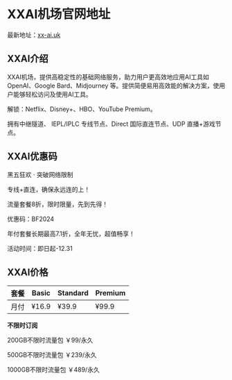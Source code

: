 # XXAI机场官网地址

最新地址：[xx-ai.uk](https://52cax3zz.xx-ai.de?invite_code=2HkzMwlv)

## XXAI介绍

XXAI机场，提供高稳定性的基础网络服务，助力用户更高效地应用AI工具如 OpenAI、Google Bard、Midjourney 等。提供简便易用高效能的解决方案，使用户能够轻松访问及使用AI工具。

解锁：Netflix、Disney+、HBO、YouTube Premium。

拥有中继隧道、 IEPL/IPLC 专线节点、Direct 国际直连节点、UDP 直播+游戏节点。

## XXAI优惠码

黑五狂欢 · 突破网络限制

专线+直连，确保永远连的上！

流量套餐8折，限时限量，先到先得！

优惠码：BF2024

年付套餐长期最高7.1折，全年无忧，超值畅享！

活动时间：即日起-12.31

## XXAI价格

|套餐|Basic|Standard|Premium|
|----|----|----|----|
|月付|¥16.9|¥39.9|¥99.9|

**不限时订阅**

200GB不限时流量包 ￥99/永久

500GB不限时流量包 ￥239/永久

1000GB不限时流量包 ￥489/永久
